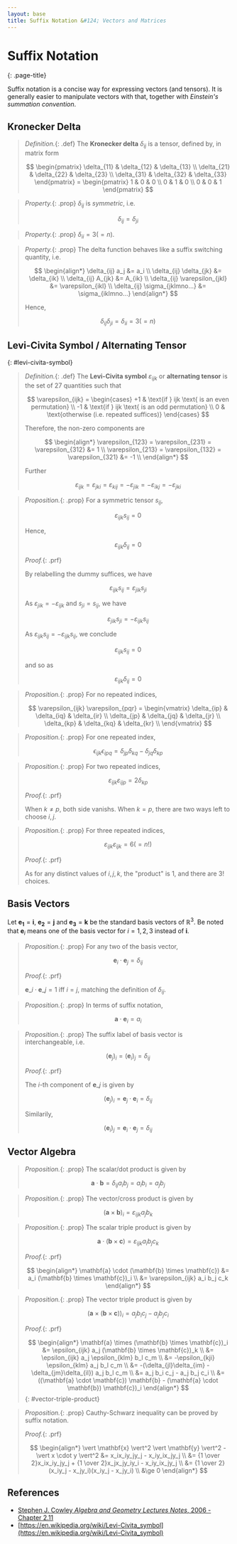```yaml
---
layout: base
title: Suffix Notation &#124; Vectors and Matrices
---
```


# Suffix Notation
{: .page-title}

Suffix notation is a concise way for expressing vectors (and tensors).
It is generally easier to manipulate vectors with that, together with _Einstein's summation convention_.

## Kronecker Delta

> *Definition.*{: .def}
> The **Kronecker delta** $\delta_{ij}$ is a tensor, defined by, in matrix form
>
> $$
  \begin{pmatrix}
  \delta_{11} & \delta_{12} & \delta_{13} \\
  \delta_{21} & \delta_{22} & \delta_{23} \\
  \delta_{31} & \delta_{32} & \delta_{33}
  \end{pmatrix}
  =
  \begin{pmatrix}
  1 & 0 & 0 \\
  0 & 1 & 0 \\
  0 & 0 & 1
  \end{pmatrix}
  $$

> *Property.*{: .prop}
> $\delta_{ij}$ is _symmetric_, i.e.
>
> $$
  \delta_{ij} = \delta_{ji}
  $$

> *Property.*{: .prop}
> $\delta_{ii} = 3 (= n)$.

> *Property.*{: .prop}
> The delta function behaves like a suffix switching quantity, i.e.
>
> $$
  \begin{align*}
  \delta_{ij} a_j &= a_i \\
  \delta_{ij} \delta_{jk} &= \delta_{ik} \\
  \delta_{ij} A_{jk} &= A_{ik} \\
  \delta_{ij} \varepsilon_{jkl} &= \varepsilon_{ikl} \\
  \delta_{ij} \sigma_{jklmno...} &= \sigma_{iklmno...}
  \end{align*}
  $$
>
> Hence,
>
> $$
  \delta_{ij} \delta_{ji} = \delta_{ii} = 3 (= n)
  $$

## Levi-Civita Symbol / Alternating Tensor
{: #levi-civita-symbol}

> *Definition.*{: .def}
> The **Levi-Civita symbol** $\varepsilon_{ijk}$ or **alternating tensor** is the set of $27$ quantities such that
>
> $$
  \varepsilon_{ijk} = \begin{cases}
  +1 & \text{if } ijk \text{ is an even permutation} \\
  -1 & \text{if } ijk \text{ is an odd permutation} \\
  0  & \text{otherwise (i.e. repeated suffices)}
  \end{cases}
  $$
>
> Therefore, the non-zero components are
>
> $$
  \begin{align*}
  \varepsilon_{123} = \varepsilon_{231} = \varepsilon_{312} &= 1 \\
  \varepsilon_{213} = \varepsilon_{132} = \varepsilon_{321} &= -1 \\
  \end{align*}
  $$
>
> Further
>
> $$
  \varepsilon_{ijk} = \varepsilon_{jki} = \varepsilon_{kij} = -\varepsilon_{jik} = -\varepsilon_{ikj} = -\varepsilon_{jki}
  $$

> *Proposition.*{: .prop}
> For a symmetric tensor $s_{ij}$,
>
> $$
  \varepsilon_{ijk} s_{ij} = 0
  $$
>
> Hence,
>
> $$
  \varepsilon_{ijk} \delta_{ij} = 0
  $$
>
> *Proof.*{: .prf}
>
> By relabelling the dummy suffices, we have
>
> $$
  \varepsilon_{ijk} s_{ij} = \varepsilon_{jik} s_{ji}
  $$
>
> As $\varepsilon_{jik} = -\varepsilon_{ijk}$ and $s_{ji} = s_{ij}$, we have
>
> $$
  \varepsilon_{jik} s_{ji} = -\varepsilon_{ijk} s_{ij}
  $$
>
> As $\varepsilon_{ijk} s_{ij} = -\varepsilon_{ijk} s_{ij}$, we conclude
>
> $$
  \varepsilon_{ijk} s_{ij} = 0
  $$
>
> and so as
>
> $$
  \varepsilon_{ijk} \delta_{ij} = 0
  $$

> *Proposition.*{: .prop}
> For no repeated indices,
>
> $$
  \varepsilon_{ijk} \varepsilon_{pqr} = \begin{vmatrix}
  \delta_{ip} & \delta_{iq} & \delta_{ir} \\
  \delta_{jp} & \delta_{jq} & \delta_{jr} \\
  \delta_{kp} & \delta_{kq} & \delta_{kr} \\
  \end{vmatrix}
  $$

> *Proposition.*{: .prop}
> For one repeated index,
>
> $$
  \epsilon_{ijk}\epsilon_{ipq} = \delta_{jp}\delta_{kq} - \delta_{jq}\delta_{kp}
  $$

> *Proposition.*{: .prop}
> For two repeated indices,
>
> $$
  \varepsilon_{ijk} \varepsilon_{ijp} = 2 \delta_{kp}
  $$
>
> *Proof.*{: .prf}
>
> When $k \not = p$, both side vanishs.
> When $k = p$, there are two ways left to choose $i, j$.

> *Proposition.*{: .prop}
> For three repeated indices,
>
> $$
  \varepsilon_{ijk} \varepsilon_{ijk} = 6 (= n!)
  $$
>
> *Proof.*{: .prf}
>
> As for any distinct values of $i, j, k$, the "product" is $1$, and there are $3!$ choices.

## Basis Vectors

Let $\mathbf{e_1} = \mathbf{i}$, $\mathbf{e_2} = \mathbf{j}$ and $\mathbf{e_3} = \mathbf{k}$ be the standard basis vectors of $\mathbb{R}^3$.
Be noted that $\mathbf{e}_i$ means one of the basis vector for $i = 1, 2, 3$ instead of $\mathbf{i}$.

> *Proposition.*{: .prop}
> For any two of the basis vector,
>
> $$
  \mathbf{e}_i \cdot \mathbf{e}_j = \delta_{ij}
  $$
>
> *Proof.*{: .prf}
>
> $\mathbf{e}\_i \cdot \mathbf{e}\_j = 1$ iff $i = j$, matching the definition of $\delta_{ij}$.

> *Proposition.*{: .prop}
> In terms of suffix notation,
>
> $$
  \mathbf{a} \cdot \mathbf{e}_i = a_i
  $$

> *Proposition.*{: .prop}
> The suffix label of basis vector is interchangeable, i.e.
>
> $$
  (\mathbf{e}_j)_i = (\mathbf{e}_i)_j = \delta_{ij}
  $$
>
> *Proof.*{: .prf}
>
> The $i$-th component of $\mathbf{e}\_j$ is given by
>
> $$
  (\mathbf{e}_j)_i = \mathbf{e}_j \cdot \mathbf{e}_i = \delta_{ij}
  $$
>
> Similarily,
>
> $$
  (\mathbf{e}_i)_j = \mathbf{e}_i \cdot \mathbf{e}_j = \delta_{ij}
  $$

## Vector Algebra

> *Proposition.*{: .prop}
> The scalar/dot product is given by
>
> $$
  \mathbf{a} \cdot \mathbf{b} = \delta_{ij} a_i b_j = a_i b_i = a_j b_j
  $$

> *Proposition.*{: .prop}
> The vector/cross product is given by
>
> $$
  (\mathbf{a} \times \mathbf{b})_i = \varepsilon_{ijk} a_j b_k
  $$

> *Proposition.*{: .prop}
> The scalar triple product is given by
>
> $$
  \mathbf{a} \cdot (\mathbf{b} \times \mathbf{c}) = \varepsilon_{ijk} a_i b_j c_k
  $$
>
> *Proof.*{: .prf}
>
> $$
  \begin{align*}
  \mathbf{a} \cdot (\mathbf{b} \times \mathbf{c})
  &= a_i (\mathbf{b} \times \mathbf{c})_i \\
  &= \varepsilon_{ijk} a_i b_j c_k
  \end{align*}
  $$

> *Proposition.*{: .prop}
> The vector triple product is given by
>
> $$
  (\mathbf{a} \times (\mathbf{b} \times \mathbf{c}))_i = a_jb_ic_j - a_jb_jc_i
  $$
>
> *Proof.*{: .prf}
>
> $$
  \begin{align*}
  \mathbf{a} \times (\mathbf{b} \times \mathbf{c})_i &= \epsilon_{ijk} a_j (\mathbf{b} \times \mathbf{c})_k \\
  &= \epsilon_{ijk} a_j \epsilon_{klm} b_l c_m \\
  &= -\epsilon_{kji} \epsilon_{klm} a_j b_l c_m \\
  &= -(\delta_{jl}\delta_{im} - \delta_{jm}\delta_{il}) a_j b_l c_m \\
  &= a_j b_i c_j - a_j b_j c_i \\
  &= ((\mathbf{a} \cdot \mathbf{c}) \mathbf{b} - (\mathbf{a} \cdot \mathbf{b}) \mathbf{c})_i
  \end{align*}
  $$
{: #vector-triple-product}

> *Proposition.*{: .prop}
> Cauthy-Schwarz inequality can be proved by suffix notation.
>
> *Proof.*{: .prf}
>
> $$
  \begin{align*}
  \vert \mathbf{x} \vert^2 \vert \mathbf{y} \vert^2 - \vert x \cdot y \vert^2
  &= x_ix_iy_jy_j - x_iy_ix_jy_j \\
  &= {1 \over 2}x_ix_iy_jy_j + {1 \over 2}x_jx_jy_iy_i - x_iy_ix_jy_j \\
  &= {1 \over 2}(x_iy_j - x_jy_i)(x_iy_j - x_jy_i) \\
  &\ge 0
  \end{align*}
  $$

## References

* [Stephen J. Cowley _Algebra and Geometry Lectures Notes_, 2006 - Chapter 2.11](https://www.damtp.cam.ac.uk/user/sjc1/teaching/AandG/notes.pdf)
* [https://en.wikipedia.org/wiki/Levi-Civita_symbol](https://en.wikipedia.org/wiki/Levi-Civita_symbol)
